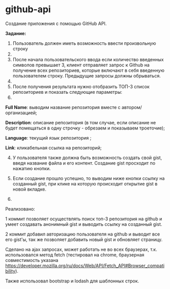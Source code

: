 # github-api
Создание приложения с помощью GitHub API.

<b>Задание:</b>

1. Пользователь должен иметь возможность ввести произвольную строку
2. 
2. После начала пользовательского ввода если количество введенных символов превышает 3, клиент отправляет запрос к Github на получение всех репозиториев, которые включают в себя введенную пользователем строку. Предыдущие запросы должны обрываться.
3. 
3. После получения результата нужно отобразить ТОП-3 список репозиториев и показать следующие параметры:
4. 

  <b>Full Name</b>: выводим название репозитория вместе с автором/организацией;


  <b>Description</b>: описание репозитория (в том случае, если описание не будет помещаться в одну строчку - обрезаем и показываем троеточие);
  

  <b>Language</b>: текущий язык репозитория ;
  

  <b>Link</b>: кликабельная ссылка на репозиторий;
  

4. У пользователя также должна быть возможность создать свой gist, введя название файла и его контент. Создание gist просходит по нажатию кнопки.

5. Если создание прошло успешно, то выводим ниже кнопки ссылку на созданный gist, при клике на которую происходит открытие gist в новой вкладке.
6. 

Реализовано:

1 коммит позволяет осуществлять поиск топ-3 репозитория на github и умеет создавать анонимный gist и выводить ссылку на созданный gist.

2 коммит добавил авторизацию пользователя на github и выводит все его gist'ы, так же позволяет добавить новый gist и обновляет страницу.

Сделано на ajax запросах, может работать не во всех браузерах, т.к. использовался метод fetch (тестировал на сhrome, браузерная совместимость указана https://developer.mozilla.org/ru/docs/Web/API/Fetch_API#Browser_compatibility).


Также использовал bootstrap и lodash для шаблонных строк.
